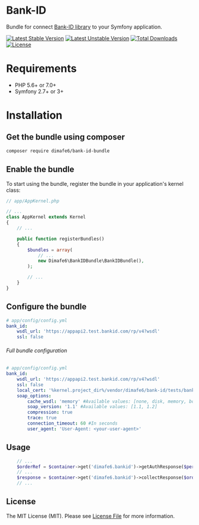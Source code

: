 Bank-ID
============

Bundle for connect [Bank-ID library](https://github.com/dimafe6/bank-id) to your Symfony application.

[![Latest Stable Version](https://poser.pugx.org/dimafe6/bank-id-bundle/v/stable)](https://packagist.org/packages/dimafe6/bank-id-bundle)
[![Latest Unstable Version](https://poser.pugx.org/dimafe6/bank-id-bundle/v/unstable)](https://packagist.org/packages/dimafe6/bank-id-bundle)
[![Total Downloads](https://poser.pugx.org/dimafe6/bank-id-bundle/downloads)](https://packagist.org/packages/dimafe6/bank-id-bundle)
[![License](https://poser.pugx.org/dimafe6/bank-id-bundle/license)](https://packagist.org/packages/dimafe6/bank-id-bundle)

Requirements
============

* PHP 5.6+ or 7.0+
* Symfony 2.7+ or 3+

Installation
============

## Get the bundle using composer

```bash
composer require dimafe6/bank-id-bundle
```

## Enable the bundle

To start using the bundle, register the bundle in your application's kernel class:

```php
// app/AppKernel.php

// ...
class AppKernel extends Kernel
{
    // ...

    public function registerBundles()
    {
        $bundles = array(
            // ...
            new Dimafe6\BankIDBundle\BankIDBundle(),
        );

        // ...
    }
}
```


## Configure the bundle

```yaml
# app/config/config.yml
bank_id:
    wsdl_url: 'https://appapi2.test.bankid.com/rp/v4?wsdl'
    ssl: false
```

###### Full bundle configuration

```yaml
# app/config/config.yml
bank_id:
    wsdl_url: 'https://appapi2.test.bankid.com/rp/v4?wsdl'
    ssl: false
    local_cert: '%kernel.project_dir%/vendor/dimafe6/bank-id/tests/bankId.pem'
    soap_options:
        cache_wsdl: 'memory' #Available values: [none, disk, memory, both]
        soap_version: '1.1' #Available values: [1.1, 1.2]
        compression: true
        trace: true
        connection_timeout: 60 #In seconds
        user_agent: 'User-Agent: <your-user-agent>'
```

## Usage

```php
    // ...
    $orderRef = $container->get('dimafe6.bankid')->getAuthResponse($personalNumber)->orderRef;
    // ...    
    $response = $container->get('dimafe6.bankid')->collectResponse($orderRef);
    // ...
```

## License

The MIT License (MIT). Please see [License File](LICENSE) for more information.
